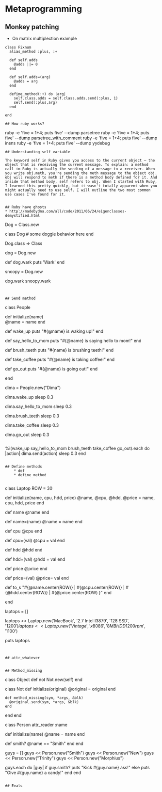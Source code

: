 # Metaprogramming

## Monkey patching 
* On matrix multiplection example

```
class Fixnum
  alias_method :plus, :+

  def self.adds
    @adds ||= 0
  end

  def self.adds=(arg)
    @adds = arg
  end

  define_method(:+) do |arg|
    self.class.adds = self.class.adds.send(:plus, 1)
    self.send(:plus,arg)
  end

end

## How ruby works?
```
ruby -e 'five = 1+4; puts five' --dump parsetree
ruby -e 'five = 1+4; puts five' --dump parsetree_with_comment
ruby -e 'five = 1+4; puts five' --dump insns
ruby -e 'five = 1+4; puts five' --dump yydebug
```
## Understanding self variable

The keyword self in Ruby gives you access to the current object – the object that is receiving the current message. To explain: a method call in Ruby is actually the sending of a message to a receiver. When you write obj.meth, you're sending the meth message to the object obj. obj will respond to meth if there is a method body defined for it. And inside that method body, self refers to obj. When I started with Ruby, I learned this pretty quickly, but it wasn't totally apparent when you might actually need to use self. I will outline the two most common use cases I've found for it.


## Ruby have ghosts
* http://madebydna.com/all/code/2011/06/24/eigenclasses-demystified.html

```
Dog = Class.new
    
class Dog
    # some doggie behavior here
end

Dog.class
=> Class

dog = Dog.new

def dog.wark
 puts 'Wark'
end

snoopy = Dog.new

dog.wark
snoopy.wark

```


## Send method

```
class People

  def initialize(name)  
  	@name = name
  end
  
  def wake_up
  	puts "#{@name} is waking up!"
  end
  
  def say_hello_to_mom
  	puts "#{@name} is saying hello to mom!"
  end
  
  def brush_teeth
  	puts "#{name} is brushing teeth!"
  end
  
  def take_coffee
  	puts "#{@name} is taking coffee!"
  end
  
  def go_out
  	puts "#{@name} is going out!"
  end
  
end

dima = People.new("Dima")

dima.wake_up
sleep 0.3

dima.say_hello_to_mom
sleep 0.3


dima.brush_teeth
sleep 0.3

dima.take_coffee
sleep 0.3


dima.go_out
sleep 0.3

```

```
%i(wake_up say_hello_to_mom brush_teeth take_coffee go_out).each do |action|
 dima.send(action)
 sleep 0.3
end
```

## Define methods
	* def
	* define_method
	
```
class Laptop
  ROW = 30

  def initialize(name, cpu, hdd, price)
    @name, @cpu, @hdd, @price = name, cpu, hdd, price
  end

  def name
    @name
  end

  def name=(name)
    @name = name
  end

  def cpu
    @cpu
  end

  def cpu=(val)
    @cpu = val
  end

  def hdd
    @hdd
  end

  def hdd=(val)
    @hdd = val
  end

  def price
    @price
  end

  def price=(val)
    @price= val
  end

  def to_s
    "#{@name.center(ROW)} | #{@cpu.center(ROW)} | #{@hdd.center(ROW)} | #{@price.center(ROW) }"
  end

end

laptops = []

laptops << Laptop.new('MacBook', '2.7 Intel I3879', '128 SSD', '1200$')
laptops << Laptop.new('Vintage', 'x8086', '8MB HDD 1200 rpm', '1100$')

puts laptops

```


## attr_whatever

```


```

## Method_missing

```
class Object
  def not
    Not.new(self)
  end

  class Not
    def initialize(original)
      @original = original
    end

    def method_missing(sym, *args, &blk)
      @original.send(sym, *args, &blk)
    end
  end
end

class Person
  attr_reader :name
  
  def initialize(name)
    @name = name
  end
  
  def smith?
    @name == "Smith"
  end
end

guys = []
guys << Person.new("Smith")
guys << Person.new("New")
guys << Person.new("Trinity")
guys << Person.new("Morphius")

guys.each do |guy|
  if guy.smith?
  	puts "Kick #{guy.name} ass!"
  else
  	puts "Give #{guy.name} a candy!"
  end
end


```

## Evals


